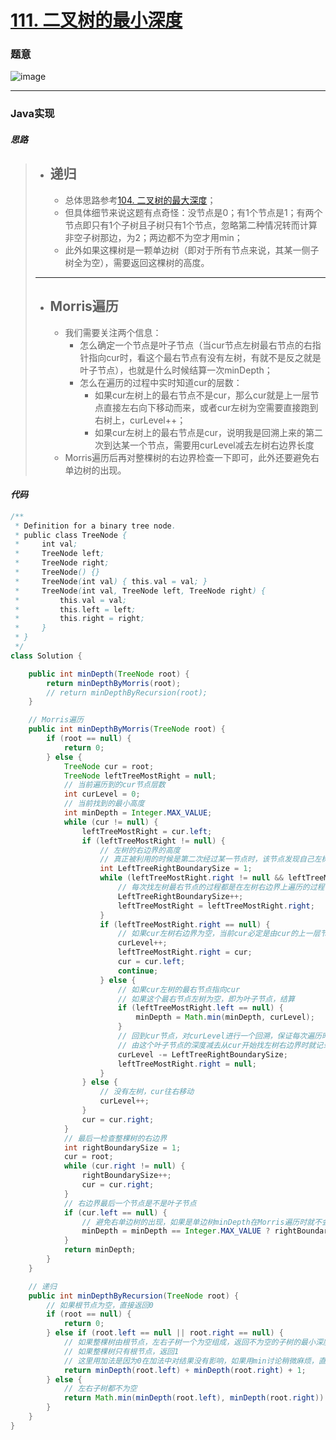# [111. 二叉树的最小深度](https://leetcode.cn/problems/minimum-depth-of-binary-tree/)

### 题意

![image](https://user-images.githubusercontent.com/75558694/179453390-3bb0bcf9-2637-4c22-8c08-8d1b0613d41a.png)

---

### Java实现

#### *思路*

> - **递归**
>   ---
>   - 总体思路参考[104. 二叉树的最大深度](https://leetcode.cn/problems/maximum-depth-of-binary-tree/)；
>   - 但具体细节来说这题有点奇怪：没节点是0；有1个节点是1；有两个节点即只有1个子树且子树只有1个节点，忽略第二种情况转而计算非空子树那边，为2；两边都不为空才用min；
>   - 此外如果这棵树是一颗单边树（即对于所有节点来说，其某一侧子树全为空），需要返回这棵树的高度。
>   
> ---
> 
> - **Morris遍历**
>   ---
>   - 我们需要关注两个信息：
>     - 怎么确定一个节点是叶子节点（当cur节点左树最右节点的右指针指向cur时，看这个最右节点有没有左树，有就不是反之就是叶子节点），也就是什么时候结算一次minDepth；
>     - 怎么在遍历的过程中实时知道cur的层数：
>       - 如果cur左树上的最右节点不是cur，那么cur就是上一层节点直接左右向下移动而来，或者cur左树为空需要直接跑到右树上，curLevel++；
>       - 如果cur左树上的最右节点是cur，说明我是回溯上来的第二次到达某一个节点，需要用curLevel减去左树右边界长度
>   - Morris遍历后再对整棵树的右边界检查一下即可，此外还要避免右单边树的出现。

#### *代码*

```java
/**
 * Definition for a binary tree node.
 * public class TreeNode {
 *     int val;
 *     TreeNode left;
 *     TreeNode right;
 *     TreeNode() {}
 *     TreeNode(int val) { this.val = val; }
 *     TreeNode(int val, TreeNode left, TreeNode right) {
 *         this.val = val;
 *         this.left = left;
 *         this.right = right;
 *     }
 * }
 */
class Solution {

    public int minDepth(TreeNode root) {
        return minDepthByMorris(root);
        // return minDepthByRecursion(root);
    }

    // Morris遍历
    public int minDepthByMorris(TreeNode root) {
        if (root == null) {
            return 0;
        } else {
            TreeNode cur = root;
            TreeNode leftTreeMostRight = null;
            // 当前遍历到的cur节点层数
            int curLevel = 0;
            // 当前找到的最小高度
            int minDepth = Integer.MAX_VALUE;
            while (cur != null) {
                leftTreeMostRight = cur.left;
                if (leftTreeMostRight != null) {
                    // 左树的右边界的高度
                    // 真正被利用的时候是第二次经过某一节点时，该节点发现自己左树的最右节点的右指针指向自己，需要对curLevel进行回溯
                    int LeftTreeRightBoundarySize = 1;
                    while (leftTreeMostRight.right != null && leftTreeMostRight.right != cur) {
                        // 每次找左树最右节点的过程都是在左树右边界上遍历的过程
                        LeftTreeRightBoundarySize++;
                        leftTreeMostRight = leftTreeMostRight.right;
                    }
                    if (leftTreeMostRight.right == null) {
                        // 如果cur左树右边界为空，当前cur必定是由cur的上一层节点直接左/右移而来
                        curLevel++;
                        leftTreeMostRight.right = cur;
                        cur = cur.left;
                        continue;
                    } else {
                        // 如果cur左树的最右节点指向cur
                        // 如果这个最右节点左树为空，即为叶子节点，结算
                        if (leftTreeMostRight.left == null) {
                            minDepth = Math.min(minDepth, curLevel);
                        }
                        // 回到cur节点，对curLevel进行一个回溯，保证每次遍历时curLevel的层数都是对的
                        // 由这个叶子节点的深度减去从cur开始找左树右边界时就记录的左树右边界长度LeftTreeRightBoundarySize
                        curLevel -= LeftTreeRightBoundarySize;
                        leftTreeMostRight.right = null;
                    }
                } else {
                    // 没有左树，cur往右移动
                    curLevel++;
                }
                cur = cur.right;
            }
            // 最后一检查整棵树的右边界
            int rightBoundarySize = 1;
            cur = root;
            while (cur.right != null) {
                rightBoundarySize++;
                cur = cur.right;
            }
            // 右边界最后一个节点是不是叶子节点
            if (cur.left == null) {
                // 避免右单边树的出现，如果是单边树minDepth在Morris遍历时就不会更新了，直接返回右边界高度
                minDepth = minDepth == Integer.MAX_VALUE ? rightBoundarySize : Math.min(minDepth, rightBoundarySize);
            }
            return minDepth;
        }
    }

    // 递归
    public int minDepthByRecursion(TreeNode root) {
        // 如果根节点为空，直接返回0
        if (root == null) {
            return 0;
        } else if (root.left == null || root.right == null) {
            // 如果整棵树由根节点，左右子树一个为空组成，返回不为空的子树的最小深度
            // 如果整棵树只有根节点，返回1
            // 这里用加法是因为0在加法中对结果没有影响，如果用min讨论稍微麻烦，直接将左右子树全为空和一个为空两种情况进行合并
            return minDepth(root.left) + minDepth(root.right) + 1;
        } else {
            // 左右子树都不为空
            return Math.min(minDepth(root.left), minDepth(root.right)) + 1;
        }
    }
}
```
